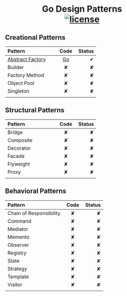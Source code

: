 <p align="center">
  <h1 align="center">
    Go Design Patterns
    <br>
    <a href="https://opensource.org/licenses/Apache-2.0" ><img alt="license" src="https://img.shields.io/badge/License-Apache%202.0-blue.svg" /></a>
  </h1>
</p>

## Creational Patterns

|Pattern|Code|Status|
|:------|:--:|-----:|
| [Abstract Factory](/creational/abstract_factory/README.md) | [Go](/creational/abstract_factory) | ✔ |
| Builder | ✘ | ✘ |
| Factory Method | ✘ | ✘ |
| Object Pool | ✘ | ✘ |
| Singleton | ✘ | ✘ |
| <img width=150/> | <img width=50/> | <img width=50/> |

## Structural Patterns

|Pattern|Code|Status|
|:------|:--:|-----:|
| Bridge | ✘  | ✘ |
| Composite | ✘  | ✘ |
| Decorator | ✘  | ✘ |
| Facade | ✘  | ✘ |
| Flyweight | ✘  | ✘ |
| Proxy | ✘  | ✘ |
| <img width=150/> | <img width=50/> | <img width=50/> |

## Behavioral Patterns

|Pattern|Code|Status|
|:------|:--:|-----:|
| Chain of Responsibility | ✘ | ✘ |
| Command | ✘  | ✘ |
| Mediator | ✘ | ✘ |
| Memento | ✘ | ✘ |
| Observer | ✘ | ✘ |
| Registry | ✘ | ✘ |
| State | ✘  | ✘ |
| Strategy | ✘ | ✘ |
| Template | ✘ | ✘ |
| Visitor | ✘ | ✘ |
| <img width=150/> | <img width=50/> |